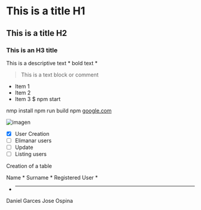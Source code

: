 # This is a title H1
## This is a title H2
### This is an H3 title

This is a descriptive text * bold text *
> This is a text block or comment
- Item 1
- Item 2
- Item 3
 $ npm start
 
 
 nmp install
 npm run build
 npm
 [google.com](https://google.com)


 
 ![imagen](https://scontent-bog2-1.xx.fbcdn.net/v/t39.30808-6/304791416_486936940109921_1986069520734583029_n.jpg?_nc_cat=100&ccb=1-7&_nc_sid=5f2048&_nc_eui2=AeGRR52Z3wMLV1dAEkthko6z-XDocB5Eskj5cOhwHkSySA572LuCI2ieO8ipjzoPrZxfclEpw42I6v2lDS0__uZf&_nc_ohc=izUhcx81HCYAb5AVqzc&_nc_ht=scontent-bog2-1.xx&oh=00_AfCf_8koBsO7G4g5qOwSNL3efXfp12LLJRbI2jD239WhmQ&oe=6614BEAB) 

 
- [x] User Creation
- [ ] Elimanar users
- [ ] Update
- [ ] Listing users 

Creation of a table 

Name * Surname * Registered User *
* -----------------------
Daniel Garces
Jose Ospina
